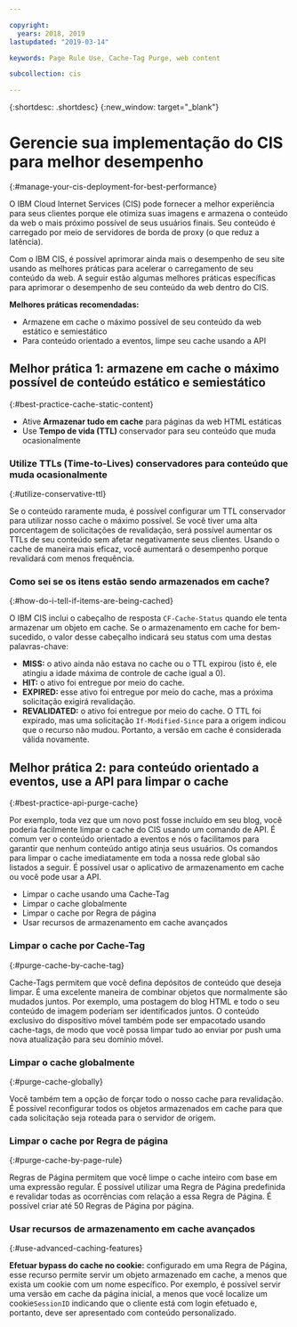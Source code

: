 ```yaml
---

copyright:
  years: 2018, 2019
lastupdated: "2019-03-14"

keywords: Page Rule Use, Cache-Tag Purge, web content

subcollection: cis

---
```


{:shortdesc: .shortdesc}
{:new_window: target="_blank"}


# Gerencie sua implementação do CIS para melhor desempenho
{:#manage-your-cis-deployment-for-best-performance}

O IBM Cloud Internet Services (CIS) pode fornecer a melhor experiência para seus clientes porque ele otimiza suas imagens e armazena o conteúdo da web o mais próximo possível de seus usuários finais. Seu conteúdo é carregado por meio de servidores de borda de proxy (o que reduz a latência).

Com o IBM CIS, é possível aprimorar ainda mais o desempenho de seu site usando as melhores práticas para acelerar o carregamento de seu conteúdo da web. A seguir estão algumas melhores práticas específicas para aprimorar o desempenho de seu conteúdo da web dentro do CIS.

**Melhores práticas recomendadas:**

 * Armazene em cache o máximo possível de seu conteúdo da web estático e semiestático
 * Para conteúdo orientado a eventos, limpe seu cache usando a API
 
## Melhor prática 1: armazene em cache o máximo possível de conteúdo estático e semiestático
{:#best-practice-cache-static-content}

  * Ative **Armazenar tudo em cache** para páginas da web HTML estáticas
  * Use **Tempo de vida (TTL)** conservador para seu conteúdo que muda ocasionalmente

### Utilize TTLs (Time-to-Lives) conservadores para conteúdo que muda ocasionalmente
{:#utilize-conservative-ttl}

Se o conteúdo raramente muda, é possível configurar um TTL conservador para utilizar nosso cache o máximo possível. Se você tiver uma alta porcentagem de solicitações de revalidação, será possível aumentar os TTLs de seu conteúdo sem afetar negativamente seus clientes. Usando o cache de maneira mais eficaz, você aumentará o desempenho porque revalidará com menos frequência.

### Como sei se os itens estão sendo armazenados em cache?
{:#how-do-i-tell-if-items-are-being-cached}

O IBM CIS inclui o cabeçalho de resposta `CF-Cache-Status` quando ele tenta armazenar um objeto em cache. Se o armazenamento em cache for bem-sucedido, o valor desse cabeçalho indicará seu status com uma destas palavras-chave:

* **MISS:** o ativo ainda não estava no cache ou o TTL expirou (isto é, ele atingiu a idade máxima de controle de cache igual a 0).
* **HIT:** o ativo foi entregue por meio do cache.
* **EXPIRED:** esse ativo foi entregue por meio do cache, mas a próxima solicitação exigirá revalidação.
* **REVALIDATED:** o ativo foi entregue por meio do cache. O TTL foi expirado, mas uma solicitação `If-Modified-Since` para a origem indicou que o recurso não mudou. Portanto, a versão em cache é considerada válida novamente.

## Melhor prática 2: para conteúdo orientado a eventos, use a API para limpar o cache
{:#best-practice-api-purge-cache}

Por exemplo, toda vez que um novo post fosse incluído em seu blog, você poderia facilmente limpar o cache do CIS usando um comando de API. É comum ver o conteúdo orientado a eventos e nós o facilitamos para garantir que nenhum conteúdo antigo atinja seus usuários. Os comandos para limpar o cache imediatamente em toda a nossa rede global são listados a seguir. É possível usar o aplicativo de armazenamento em cache ou você pode usar a API.

  * Limpar o cache usando uma Cache-Tag
  * Limpar o cache globalmente
  * Limpar o cache por Regra de página
  * Usar recursos de armazenamento em cache avançados

### Limpar o cache por Cache-Tag
{:#purge-cache-by-cache-tag}

Cache-Tags permitem que você defina depósitos de conteúdo que deseja limpar. É uma excelente maneira de combinar objetos que normalmente são mudados juntos. Por exemplo, uma postagem do blog HTML e todo o seu conteúdo de imagem poderiam ser identificados juntos. O conteúdo exclusivo do dispositivo móvel também pode ser empacotado usando cache-tags, de modo que você possa limpar tudo ao enviar por push uma nova atualização para seu domínio móvel.

### Limpar o cache globalmente
{:#purge-cache-globally}

Você também tem a opção de forçar todo o nosso cache para revalidação. É possível reconfigurar todos os objetos armazenados em cache para que cada solicitação seja roteada para o servidor de origem.

### Limpar o cache por Regra de página
{:#purge-cache-by-page-rule}

Regras de Página permitem que você limpe o cache inteiro com base em uma expressão regular. É possível utilizar uma Regra de Página predefinida e revalidar todas as ocorrências com relação a essa Regra de Página. É possível criar até 50 Regras de Página por página.

### Usar recursos de armazenamento em cache avançados
{:#use-advanced-caching-features}

**Efetuar bypass do cache no cookie:** configurado em uma Regra de Página, esse recurso permite servir um objeto armazenado em cache, a menos que exista um cookie com um nome específico. Por exemplo, é possível servir uma versão em cache da página inicial, a menos que você localize um cookie`SessionID` indicando que o cliente está com login efetuado e, portanto, deve ser apresentado com conteúdo personalizado.
